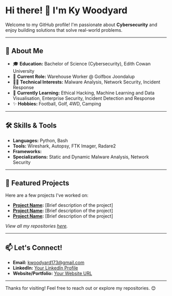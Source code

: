 # Hi there! 👋 I'm Ky Woodyard

Welcome to my GitHub profile! I'm passionate about **Cybersecurity** and enjoy building solutions that solve real-world problems.

---

## 🌟 About Me

- 🎓 **Education:** Bachelor of Science (Cybersecurity), Edith Cowan University
- 💼 **Current Role:** Warehouse Worker @ Golfbox Joondalup
- 🧑‍💻 **Technical Interests:** Malware Analysis, Network Security, Incident Response
- 🌱 **Currently Learning:** Ethical Hacking, Machine Learning and Data Visualisation, Enterprise Security, Incident Detection and Response
- ✨ **Hobbies:** Football, Golf, 4WD, Camping

---

## 🛠️ Skills & Tools

- **Languages:** Python, Bash
- **Tools:** Wireshark, Autopsy, FTK Imager, Radare2
- **Frameworks:**
- **Specializations:** Static and Dynamic Malware Analysis, Network Security

---

## 🚀 Featured Projects

Here are a few projects I've worked on:

- **[Project Name](link-to-repo):** [Brief description of the project]
- **[Project Name](link-to-repo):** [Brief description of the project]
- **[Project Name](link-to-repo):** [Brief description of the project]

*View all my repositories [here](https://github.com/yourusername?tab=repositories).*

---

## 📫 Let's Connect!

- **Email:** kwoodyard173@gmail.com
- **LinkedIn:** [Your LinkedIn Profile](https://www.linkedin.com/in/your-profile)
- **Website/Portfolio:** [Your Website URL](https://yourwebsite.com)

---

Thanks for visiting! Feel free to reach out or explore my repositories. 😊
